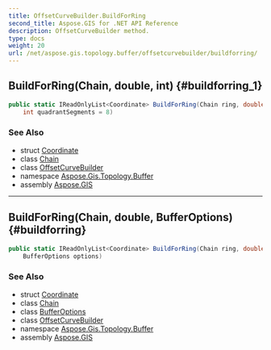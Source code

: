 ```yaml
---
title: OffsetCurveBuilder.BuildForRing
second_title: Aspose.GIS for .NET API Reference
description: OffsetCurveBuilder method. 
type: docs
weight: 20
url: /net/aspose.gis.topology.buffer/offsetcurvebuilder/buildforring/
---
```

## BuildForRing(Chain, double, int) {#buildforring_1}

```csharp
public static IReadOnlyList<Coordinate> BuildForRing(Chain ring, double distance, 
    int quadrantSegments = 8)
```

### See Also

* struct [Coordinate](../../../aspose.gis.common/coordinate/)
* class [Chain](../../../aspose.gis.topology/chain/)
* class [OffsetCurveBuilder](../)
* namespace [Aspose.Gis.Topology.Buffer](../../offsetcurvebuilder/)
* assembly [Aspose.GIS](../../../)

---

## BuildForRing(Chain, double, BufferOptions) {#buildforring}

```csharp
public static IReadOnlyList<Coordinate> BuildForRing(Chain ring, double distance, 
    BufferOptions options)
```

### See Also

* struct [Coordinate](../../../aspose.gis.common/coordinate/)
* class [Chain](../../../aspose.gis.topology/chain/)
* class [BufferOptions](../../bufferoptions/)
* class [OffsetCurveBuilder](../)
* namespace [Aspose.Gis.Topology.Buffer](../../offsetcurvebuilder/)
* assembly [Aspose.GIS](../../../)


